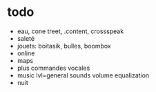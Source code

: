 # todo
- eau, cone treet, .content, crossspeak
- saleté
- jouets: boitasik, bulles, boombox
- online
- maps
- plus commandes vocales
- music lvl=general sounds volume equalization
- nuit